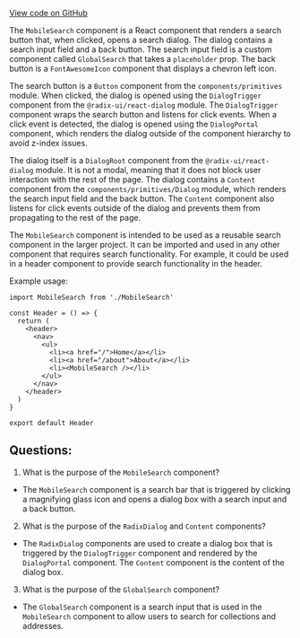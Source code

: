 [View code on GitHub](zoo-labs/zoo/blob/master/app/components/navbar/MobileSearch.tsx)

The `MobileSearch` component is a React component that renders a search button that, when clicked, opens a search dialog. The dialog contains a search input field and a back button. The search input field is a custom component called `GlobalSearch` that takes a `placeholder` prop. The back button is a `FontAwesomeIcon` component that displays a chevron left icon. 

The search button is a `Button` component from the `components/primitives` module. When clicked, the dialog is opened using the `DialogTrigger` component from the `@radix-ui/react-dialog` module. The `DialogTrigger` component wraps the search button and listens for click events. When a click event is detected, the dialog is opened using the `DialogPortal` component, which renders the dialog outside of the component hierarchy to avoid z-index issues.

The dialog itself is a `DialogRoot` component from the `@radix-ui/react-dialog` module. It is not a modal, meaning that it does not block user interaction with the rest of the page. The dialog contains a `Content` component from the `components/primitives/Dialog` module, which renders the search input field and the back button. The `Content` component also listens for click events outside of the dialog and prevents them from propagating to the rest of the page.

The `MobileSearch` component is intended to be used as a reusable search component in the larger project. It can be imported and used in any other component that requires search functionality. For example, it could be used in a header component to provide search functionality in the header. 

Example usage:

```
import MobileSearch from './MobileSearch'

const Header = () => {
  return (
    <header>
      <nav>
        <ul>
          <li><a href="/">Home</a></li>
          <li><a href="/about">About</a></li>
          <li><MobileSearch /></li>
        </ul>
      </nav>
    </header>
  )
}

export default Header
```
## Questions: 
 1. What is the purpose of the `MobileSearch` component?
- The `MobileSearch` component is a search bar that is triggered by clicking a magnifying glass icon and opens a dialog box with a search input and a back button.

2. What is the purpose of the `RadixDialog` and `Content` components?
- The `RadixDialog` components are used to create a dialog box that is triggered by the `DialogTrigger` component and rendered by the `DialogPortal` component. The `Content` component is the content of the dialog box.

3. What is the purpose of the `GlobalSearch` component?
- The `GlobalSearch` component is a search input that is used in the `MobileSearch` component to allow users to search for collections and addresses.